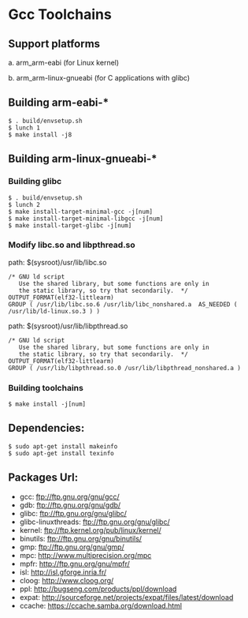 Gcc Toolchains
========================================

Support platforms
----------------------------------------

a. arm_arm-eabi (for Linux kernel)

b. arm_arm-linux-gnueabi (for C applications with glibc)

Building arm-eabi-*
----------------------------------------

```
$ . build/envsetup.sh
$ lunch 1
$ make install -j8
```

Building arm-linux-gnueabi-*
----------------------------------------

### Building glibc

```
$ . build/envsetup.sh
$ lunch 2
$ make install-target-minimal-gcc -j[num]
$ make install-target-minimal-libgcc -j[num]
$ make install-target-glibc -j[num]
```

### Modify libc.so and libpthread.so

path: $(sysroot)/usr/lib/libc.so

```
/* GNU ld script
   Use the shared library, but some functions are only in
   the static library, so try that secondarily.  */
OUTPUT_FORMAT(elf32-littlearm)
GROUP ( /usr/lib/libc.so.6 /usr/lib/libc_nonshared.a  AS_NEEDED ( /usr/lib/ld-linux.so.3 ) )
```

path: $(sysroot)/usr/lib/libpthread.so

```
/* GNU ld script
   Use the shared library, but some functions are only in
   the static library, so try that secondarily.  */
OUTPUT_FORMAT(elf32-littlearm)
GROUP ( /usr/lib/libpthread.so.0 /usr/lib/libpthread_nonshared.a )
```

### Building toolchains

```
$ make install -j[num]
```

Dependencies:
----------------------------------------

```
$ sudo apt-get install makeinfo
$ sudo apt-get install texinfo
```

Packages Url:
----------------------------------------

* gcc:                 ftp://ftp.gnu.org/gnu/gcc/
* gdb:                 ftp://ftp.gnu.org/gnu/gdb/
* glibc:               ftp://ftp.gnu.org/gnu/glibc/
* glibc-linuxthreads:  ftp://ftp.gnu.org/gnu/glibc/
* kernel:              ftp://ftp.kernel.org/pub/linux/kernel/
* binutils:            ftp://ftp.gnu.org/gnu/binutils/
* gmp:                 ftp://ftp.gnu.org/gnu/gmp/
* mpc:                 http://www.multiprecision.org/mpc
* mpfr:                http://ftp.gnu.org/gnu/mpfr/
* isl:                 http://isl.gforge.inria.fr/
* cloog:               http://www.cloog.org/
* ppl:                 http://bugseng.com/products/ppl/download
* expat:               http://sourceforge.net/projects/expat/files/latest/download
* ccache:              https://ccache.samba.org/download.html
